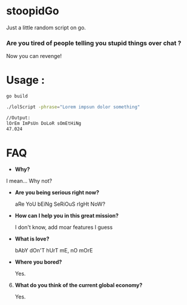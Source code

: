 # stoopidGo
Just a little random script on go.

### Are you tired of people telling you stupid things over chat ?
Now you can revenge!

# Usage :

```sh
go build

./lolScript -phrase="Lorem impsun dolor something"

//Output:
lOrEm ImPsUn DoLoR sOmEtHiNg
47.024
```

# FAQ

* **Why?**

I mean... Why not?

* **Are you being serious right now?**

   aRe YoU bEiNg SeRiOuS rIgHt NoW?

* **How can I help you in this great mission?**

   I don't know, add moar features I guess

* **What is love?**

   bAbY dOn'T hUrT mE, nO mOrE

* **Where you bored?**

   Yes.

6. **What do you think of the current global economy?**

   Yes.
